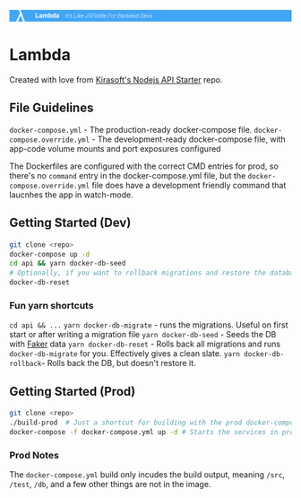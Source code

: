 ![Lambda Banner](lambda.png)
# Lambda

Created with love from [Kirasoft's Nodejs API Starter](https://github.com/kriasoft/nodejs-api-starter) repo.

## File Guidelines
`docker-compose.yml` - The production-ready docker-compose file.
`docker-compose.override.yml` - The development-ready docker-compose file, with app-code volume mounts and port exposures configured

The Dockerfiles are configured with the correct CMD entries for prod, so there's no `command` entry in the docker-compose.yml file, but the `docker-compose.override.yml` file does have a development friendly command that laucnhes the app in watch-mode.

## Getting Started (Dev)
```bash
git clone <repo>
docker-compose up -d
cd api && yarn docker-db-seed
# Optionally, if you want to rollback migrations and restore the database to a clean, unseeded state:
docker-db-reset
```

### Fun yarn shortcuts
`cd api && ...`
`yarn docker-db-migrate` - runs the migrations. Useful on first start or after writing a migration file
`yarn docker-db-seed` - Seeds the DB with [Faker](https://www.npmjs.com/package/Faker) data
`yarn docker-db-reset` - Rolls back all migrations and runs `docker-db-migrate` for you. Effectively gives a clean slate.
`yarn docker-db-rollback`- Rolls back the DB, but doesn't restore it.

## Getting Started (Prod)
```bash
git clone <repo>
./build-prod  # Just a shortcut for building with the prod docker-compose file. This is critical, since the override file (dev) will build with volume mounts, which is bad.
docker-compose -f docker-compose.yml up -d # Starts the services in prod mode without the dev volumes
```

### Prod Notes
The `docker-compose.yml` build only incudes the build output, meaning `/src`, `/test`, `/db`, and a few other things are not in the image.